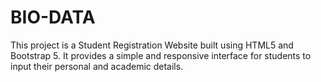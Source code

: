 # BIO-DATA
This project is a Student Registration Website built using HTML5 and Bootstrap 5. It provides a simple and responsive interface for students to input their personal and academic details.
